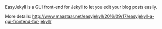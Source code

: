 EasyJekyll is a GUI front-end for Jekyll to let you edit your blog posts easily.

More details: http://www.maastaar.net/easyjekyll/2016/09/17/easyjekyll-a-gui-frontend-for-jekyll/
